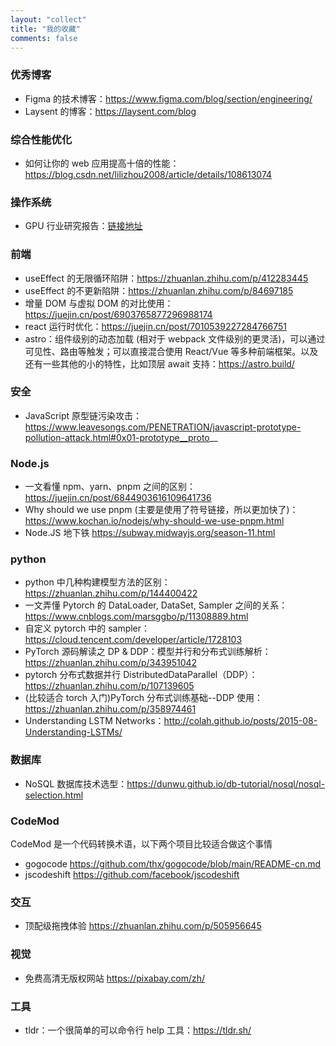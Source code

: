 ```yaml
---
layout: "collect"
title: "我的收藏"
comments: false
---
```


### 优秀博客

- Figma 的技术博客：https://www.figma.com/blog/section/engineering/
- Laysent 的博客：https://laysent.com/blog

### 综合性能优化

- 如何让你的 web 应用提高十倍的性能：https://blog.csdn.net/lilizhou2008/article/details/108613074

### 操作系统

- GPU 行业研究报告：[链接地址](https://news.alphalio.cn/PDF/20210306-%E6%96%B9%E6%AD%A3%E8%AF%81%E5%88%B8-%E6%96%B9%E6%AD%A3%E8%AF%81%E5%88%B8%E7%94%B5%E5%AD%90%E8%A1%8C%E4%B8%9A%E6%B7%B1%E5%BA%A6%E6%8A%A5%E5%91%8A%EF%BC%9AGPU%E7%A0%94%E7%A9%B6%E6%A1%86%E6%9E%B6.pdf)

### 前端

- useEffect 的无限循环陷阱：https://zhuanlan.zhihu.com/p/412283445
- useEffect 的不更新陷阱：https://zhuanlan.zhihu.com/p/84697185
- 增量 DOM 与虚拟 DOM 的对比使用：https://juejin.cn/post/6903765877296988174
- react 运行时优化：https://juejin.cn/post/7010539227284766751
- astro：组件级别的动态加载 (相对于 webpack 文件级别的更灵活)，可以通过可见性、路由等触发；可以直接混合使用 React/Vue 等多种前端框架。以及还有一些其他的小的特性，比如顶层 await 支持：https://astro.build/

### 安全

- JavaScript 原型链污染攻击：https://www.leavesongs.com/PENETRATION/javascript-prototype-pollution-attack.html#0x01-prototype__proto__

### Node.js

- 一文看懂 npm、yarn、pnpm 之间的区别：https://juejin.cn/post/6844903616109641736
- Why should we use pnpm (主要是使用了符号链接，所以更加快了)：https://www.kochan.io/nodejs/why-should-we-use-pnpm.html
- Node.JS 地下铁 https://subway.midwayjs.org/season-11.html

### python

- python 中几种构建模型方法的区别：https://zhuanlan.zhihu.com/p/144400422
- 一文弄懂 Pytorch 的 DataLoader, DataSet, Sampler 之间的关系：https://www.cnblogs.com/marsggbo/p/11308889.html
- 自定义 pytorch 中的 sampler：https://cloud.tencent.com/developer/article/1728103
- PyTorch 源码解读之 DP & DDP：模型并行和分布式训练解析：https://zhuanlan.zhihu.com/p/343951042
- pytorch 分布式数据并行 DistributedDataParallel（DDP）：https://zhuanlan.zhihu.com/p/107139605
- (比较适合 torch 入门)PyTorch 分布式训练基础--DDP 使用：https://zhuanlan.zhihu.com/p/358974461
- Understanding LSTM Networks：http://colah.github.io/posts/2015-08-Understanding-LSTMs/

### 数据库

- NoSQL 数据库技术选型：https://dunwu.github.io/db-tutorial/nosql/nosql-selection.html

### CodeMod

CodeMod 是一个代码转换术语，以下两个项目比较适合做这个事情

- gogocode https://github.com/thx/gogocode/blob/main/README-cn.md
- jscodeshift https://github.com/facebook/jscodeshift

### 交互

- 顶配级拖拽体验 https://zhuanlan.zhihu.com/p/505956645

### 视觉

- 免费高清无版权网站 https://pixabay.com/zh/

### 工具

- tldr：一个很简单的可以命令行 help 工具：https://tldr.sh/
